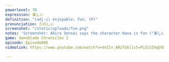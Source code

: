 ```yaml
---
powerlevel: 78
expression: 楽しい
definition: "(adj-i) enjoyable; fun; (P)"
pronunciation: たのしい
screenshot: "/static/uploads/fun.png"
notes: 'Screenshot: Akira Sensei says the character Hana is fun ("楽しい”）'
game: Xenoblade Chronicles 2
episode: Episode005
videolink: https://www.youtube.com/watch?v=dnIln_ARzTU&list=PLUiSI6qGVDKsXmMW0GnjV--kUTLhsKN-K&index=9

---
```

